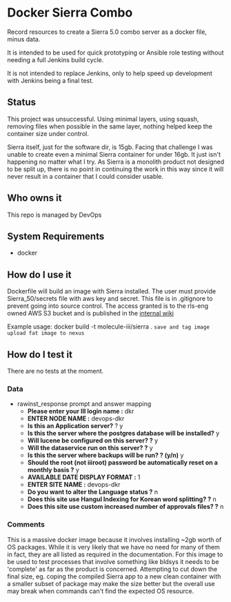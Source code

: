 # Docker Sierra Combo

Record resources to create a Sierra 5.0 combo server as a docker file, minus data.

It is intended to be used for quick prototyping or Ansible role testing without needing
a full Jenkins build cycle.

It is not intended to replace Jenkins, only to help speed up development with Jenkins being
a final test.

## Status

This project was unsuccessful. Using minimal layers, using squash, removing files when possible in the same layer, nothing helped keep the container size under control.

Sierra itself, just for the software dir, is 15gb.  Facing that challenge I was unable to create even a minimal Sierra container for under 16gb. It just isn't happening no matter what I try.  As Sierra is a monolith product not designed to be split up, there is no point in continuing the work in this way since it will never result in a container that I could consider usable. 


## Who owns it

This repo is managed by DevOps

## System Requirements

* docker

## How do I use it

Dockerfile will build an image with Sierra installed.
The user must provide Sierra_50/secrets file with aws key and secret.
This file is in .gitignore to prevent going into source control. The access
granted is to the rls-eng owned AWS S3 bucket and is published in the [internal
wiki](http://insight.iii.com/InstallConfigGuide/NewsiteSierra2_0Rawinst#STEP_3_SFTP_FTP_SOFTWARE_IMAGE)

Example usage:
  docker build -t molecule-iii/sierra .
  `save and tag image`
  `upload fat image to nexus`

## How do I test it

There are no tests at the moment.

### Data

* rawinst_response prompt and answer mapping
  * **Please enter your III login name :** dkr
  * **ENTER NODE NAME :** devops-dkr
  * **Is this an Application server?** ? y
  * **Is this the server where the postgres database will be installed?** y
  * **Will lucene be configured on this server? ?** y
  * **Will the dataservice run on this server? ?** y
  * **Is this the server where backups will be run? ? (y/n)** y
  * **Should the root (not iiiroot) password be automatically reset on a monthly basis ?** y
  * **AVAILABLE DATE DISPLAY FORMAT :** 1
  * **ENTER SITE NAME :** devops-dkr
  * **Do you want to alter the Language status ?** n
  * **Does this site use Hangul Indexing for Korean word splitting? ?** n
  * **Does this site use custom increased number of approvals files? ?** n

### Comments

This is a massive docker image because it involves installing ~2gb worth of OS packages. While it is very
likely that we have no need for many of them in fact, they are all listed as required in the documentation.
For this image to be used to test processes that involve something like bldsys it needs to be 'complete' as
far as the product is concerned. Attempting to cut down the final size, eg. coping the compiled Sierra app
to a new clean container with a smaller subset of package may make the size better but the overall use may
break when commands can't find the expected OS resource.
